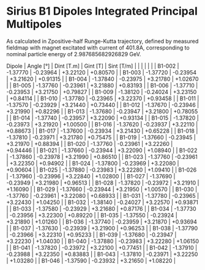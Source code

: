 Sirius B1 Dipoles Integrated Principal Multipoles
=================================================

As calculated in Zpositive-half Runge-Kutta trajectory,
defined by measured fieldmap with magnet excitated with current of 401.8A,
corresponding to nominal particle energy of 2.987685682926829 GeV.

  Dipole   |  Angle [°]   |  Dint [T.m]  |   Gint [T]   |  Sint [T/m]  |
           |              |              |              |              |
|  B1-002  |   -1.37770   |   -0.23964   |   +3.22120   |   +0.80570   |
|  B1-003  |   -1.37720   |   -0.23954   |   +3.21620   |   +0.91315   |
|  B1-004  |   -1.37840   |   -0.23975   |   +3.21780   |   +1.02670   |
|  B1-005  |   -1.37760   |   -0.23961   |   +3.21880   |   +0.83193   |
|  B1-006  |   -1.37710   |   -0.23953   |   +3.21750   |   +0.79827   |
|  B1-009  |   -1.38120   |   -0.24024   |   +3.23150   |   +0.84114   |
|  B1-010  |   -1.37780   |   -0.23965   |   +3.22370   |   +0.93458   |
|  B1-011  |   -1.37570   |   -0.23929   |   +3.21440   |   +0.73440   |
|  B1-012  |   -1.37670   |   -0.23946   |   +3.21990   |   +0.82296   |
|  B1-013  |   -1.37680   |   -0.23947   |   +3.21800   |   +0.78055   |
|  B1-014  |   -1.37740   |   -0.23957   |   +3.22090   |   +0.93134   |
|  B1-015  |   -1.37820   |   -0.23973   |   +3.21920   |   +1.00500   |
|  B1-016  |   -1.37620   |   -0.23937   |   +3.22110   |   +0.88673   |
|  B1-017  |   -1.37600   |   -0.23934   |   +3.21430   |   +0.65228   |
|  B1-018  |   -1.37810   |   -0.23971   |   +3.21780   |   +0.75475   |
|  B1-019  |   -1.37660   |   -0.23945   |   +3.21970   |   +0.88394   |
|  B1-020  |   -1.37760   |   -0.23961   |   +3.22260   |   +0.94446   |
|  B1-021  |   -1.37660   |   -0.23944   |   +3.22090   |   +1.08940   |
|  B1-022  |   -1.37860   |   -0.23978   |   +3.21990   |   +0.86510   |
|  B1-023  |   -1.37760   |   -0.23961   |   +3.22350   |   +0.94902   |
|  B1-024  |   -1.37800   |   -0.23969   |   +3.22080   |   +0.90604   |
|  B1-025  |   -1.37880   |   -0.23983   |   +3.22280   |   +1.09410   |
|  B1-026  |   -1.37960   |   -0.23996   |   +3.22840   |   +1.02800   |
|  B1-027  |   -1.37690   |   -0.23949   |   +3.21980   |   +0.96513   |
|  B1-028  |   -1.37820   |   -0.23972   |   +3.21910   |   +1.16090   |
|  B1-029  |   -1.37660   |   -0.23944   |   +3.21950   |   +1.00570   |
|  B1-030  |   -1.37760   |   -0.23961   |   +3.22080   |   +0.68933   |
|  B1-031  |   -1.37780   |   -0.23965   |   +3.22430   |   +1.04250   |
|  B1-032  |   -1.38140   |   -0.24027   |   +3.22570   |   +0.93871   |
|  B1-033  |   -1.37580   |   -0.23929   |   +3.21680   |   +0.87176   |
|  B1-034  |   -1.37730   |   -0.23956   |   +3.22300   |   +0.89220   |
|  B1-035  |   -1.37550   |   -0.23924   |   +3.21890   |   +1.01260   |
|  B1-036  |   -1.37740   |   -0.23959   |   +3.21870   |   +0.93694   |
|  B1-037  |   -1.37630   |   -0.23939   |   +3.21900   |   +0.96253   |
|  B1-038  |   -1.37790   |   -0.23966   |   +3.22310   |   +0.95233   |
|  B1-039  |   -1.37680   |   -0.23947   |   +3.22230   |   +1.04030   |
|  B1-040  |   -1.37880   |   -0.23983   |   +3.22280   |   +1.06150   |
|  B1-041  |   -1.37820   |   -0.23972   |   +3.22100   |   +0.77451   |
|  B1-042  |   -1.37910   |   -0.23988   |   +3.22350   |   +0.83883   |
|  B1-043  |   -1.37810   |   -0.23971   |   +3.22250   |   +1.03280   |
|  B1-046  |   -1.37590   |   -0.23932   |   +3.21650   |   +1.08220   |
